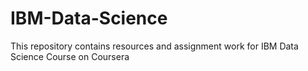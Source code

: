 # IBM-Data-Science
This repository contains resources and assignment work for IBM Data Science Course on Coursera
